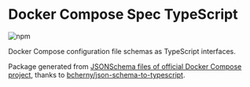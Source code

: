 Docker Compose Spec TypeScript
===============================================

![npm](https://img.shields.io/npm/v/@gfi-centre-ouest/docker-compose-spec-typescript.svg)

Docker Compose configuration file schemas as TypeScript interfaces.

Package generated from [JSONSchema files of official Docker Compose project](https://github.com/docker/compose/tree/master/compose/config),
thanks to [bcherny/json-schema-to-typescript](https://github.com/bcherny/json-schema-to-typescript).